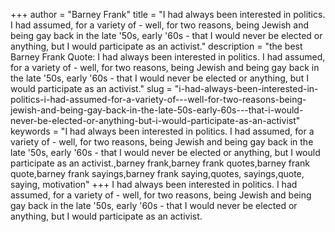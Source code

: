 +++
author = "Barney Frank"
title = "I had always been interested in politics. I had assumed, for a variety of - well, for two reasons, being Jewish and being gay back in the late '50s, early '60s - that I would never be elected or anything, but I would participate as an activist."
description = "the best Barney Frank Quote: I had always been interested in politics. I had assumed, for a variety of - well, for two reasons, being Jewish and being gay back in the late '50s, early '60s - that I would never be elected or anything, but I would participate as an activist."
slug = "i-had-always-been-interested-in-politics-i-had-assumed-for-a-variety-of---well-for-two-reasons-being-jewish-and-being-gay-back-in-the-late-50s-early-60s---that-i-would-never-be-elected-or-anything-but-i-would-participate-as-an-activist"
keywords = "I had always been interested in politics. I had assumed, for a variety of - well, for two reasons, being Jewish and being gay back in the late '50s, early '60s - that I would never be elected or anything, but I would participate as an activist.,barney frank,barney frank quotes,barney frank quote,barney frank sayings,barney frank saying,quotes, sayings,quote, saying, motivation"
+++
I had always been interested in politics. I had assumed, for a variety of - well, for two reasons, being Jewish and being gay back in the late '50s, early '60s - that I would never be elected or anything, but I would participate as an activist.
